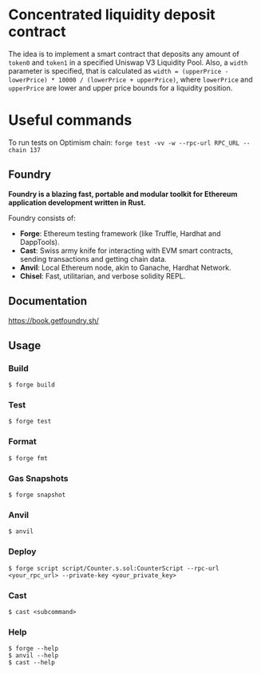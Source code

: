 # Concentrated liquidity deposit contract

The idea is to implement a smart contract that deposits any amount of `token0` and `token1` in a specified 
Uniswap V3 Liquidity Pool. Also, a `width` parameter is specified, that is calculated as
`width = (upperPrice - lowerPrice) * 10000 / (lowerPrice + upperPrice)`, where `lowerPrice` and `upperPrice` are 
lower and upper price bounds for a liquidity position.

# Useful commands

To run tests on Optimism chain:
`forge test -vv -w --rpc-url RPC_URL --chain 137`

## Foundry

**Foundry is a blazing fast, portable and modular toolkit for Ethereum application development written in Rust.**

Foundry consists of:

-   **Forge**: Ethereum testing framework (like Truffle, Hardhat and DappTools).
-   **Cast**: Swiss army knife for interacting with EVM smart contracts, sending transactions and getting chain data.
-   **Anvil**: Local Ethereum node, akin to Ganache, Hardhat Network.
-   **Chisel**: Fast, utilitarian, and verbose solidity REPL.

## Documentation

https://book.getfoundry.sh/

## Usage

### Build

```shell
$ forge build
```

### Test

```shell
$ forge test
```

### Format

```shell
$ forge fmt
```

### Gas Snapshots

```shell
$ forge snapshot
```

### Anvil

```shell
$ anvil
```

### Deploy

```shell
$ forge script script/Counter.s.sol:CounterScript --rpc-url <your_rpc_url> --private-key <your_private_key>
```

### Cast

```shell
$ cast <subcommand>
```

### Help

```shell
$ forge --help
$ anvil --help
$ cast --help
```
